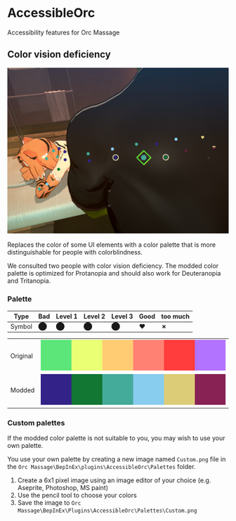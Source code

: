 # AccessibleOrc

Accessibility features for Orc Massage

## Color vision deficiency

![In game screenshot](Media/In_Game.png "In-game screenshot")

Replaces the color of some UI elements with a color palette that is more distinguishable for people with colorblindness.

We consulted two people with color vision deficiency. The modded color palette is optimized for Protanopia and should also work for Deuteranopia and Tritanopia. 

### Palette 

| Type             | Bad                                  | Level 1                              | Level 2                              | Level 3                              | Good                                 | too much                                  |
| ---------------- | ------------------------------------ | ------------------------------------ | ------------------------------------ | ------------------------------------ | ------------------------------------ | ----------------------------------------- |
| Symbol           | ⬤                                    | ⬤                                    | ⬤                                    | ⬤                                    | **♥**                                | **✗**                                  |

| | |
| --- | --- |
| Original | ![Media/Default_Large](Media/Default_Large.png) |
| Modded | ![Modded_Large](Media/Palette_Large.png) |


### Custom palettes

If the modded color palette is not suitable to you, you may wish to use your own palette.

You use your own palette by creating a new image named `Custom.png` file in the `Orc Massage\BepInEx\plugins\AccessibleOrc\Palettes` folder.

1. Create a 6x1 pixel image using an image editor of your choice (e.g. Aseprite, Photoshop, MS paint)
2. Use the pencil tool to choose your colors
3. Save the image to `Orc Massage\BepInEx\Plugins\AccessibleOrc\Palettes\Custom.png`


